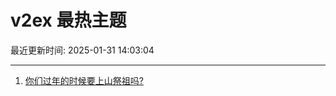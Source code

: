 # v2ex 最热主题

最近更新时间: 2025-01-31 14:03:04

--- 
1. [你们过年的时候要上山祭祖吗?](https://www.v2ex.com/t/1108377) 
